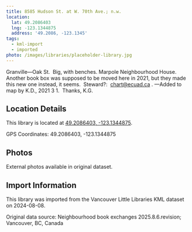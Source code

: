 ```yaml
---
title: 8585 Hudson St. at W. 70th Ave.; n.w.
location:
  lat: 49.2086403
  lng: -123.1344875
  address: '49.2086, -123.1345'
tags:
  - kml-import
  - imported
photo: /images/libraries/placeholder-library.jpg
---
```

Granville—Oak St.  Big, with benches.
Marpole Neighbourhood House.  
Another book box was supposed to be moved here in 2021, but they made this new one instead, it seems.  Steward?:  chart@ecuad.ca .
—Added to map by K.D., 2021 3 1.  Thanks, K.G.

## Location Details

This library is located at [49.2086403, -123.1344875](https://www.google.com/maps?q=49.2086403,-123.1344875).

GPS Coordinates: 49.2086403, -123.1344875

## Photos

External photos available in original dataset.

## Import Information

This library was imported from the Vancouver Little Libraries KML dataset on 2024-08-08.

Original data source: Neighbourhood book exchanges 2025.8.6.revision; Vancouver, BC, Canada
